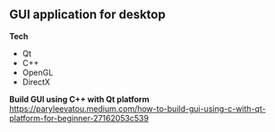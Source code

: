 ## GUI application for desktop

**Tech**
- Qt
- C++
- OpenGL
- DirectX

**Build GUI using C++ with Qt platform** \
https://paryleevatou.medium.com/how-to-build-gui-using-c-with-qt-platform-for-beginner-27162053c539




